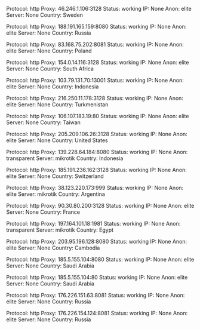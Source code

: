 Protocol: http
Proxy: 46.246.1.106:3128
Status: working
IP: None
Anon: elite
Server: None
Country: Sweden

Protocol: http
Proxy: 188.191.165.159:8080
Status: working
IP: None
Anon: elite
Server: None
Country: Russia

Protocol: http
Proxy: 83.168.75.202:8081
Status: working
IP: None
Anon: elite
Server: None
Country: Poland

Protocol: http
Proxy: 154.0.14.116:3128
Status: working
IP: None
Anon: elite
Server: None
Country: South Africa

Protocol: http
Proxy: 103.79.131.70:13001
Status: working
IP: None
Anon: elite
Server: None
Country: Indonesia

Protocol: http
Proxy: 216.250.11.178:3128
Status: working
IP: None
Anon: elite
Server: None
Country: Turkmenistan

Protocol: http
Proxy: 106.107.183.19:80
Status: working
IP: None
Anon: elite
Server: None
Country: Taiwan

Protocol: http
Proxy: 205.209.106.26:3128
Status: working
IP: None
Anon: elite
Server: None
Country: United States

Protocol: http
Proxy: 139.228.64.184:8080
Status: working
IP: None
Anon: transparent
Server: mikrotik
Country: Indonesia

Protocol: http
Proxy: 185.191.236.162:3128
Status: working
IP: None
Anon: elite
Server: None
Country: Switzerland

Protocol: http
Proxy: 38.123.220.173:999
Status: working
IP: None
Anon: elite
Server: mikrotik
Country: Argentina

Protocol: http
Proxy: 90.30.80.200:3128
Status: working
IP: None
Anon: elite
Server: None
Country: France

Protocol: http
Proxy: 197.164.101.18:1981
Status: working
IP: None
Anon: transparent
Server: mikrotik
Country: Egypt

Protocol: http
Proxy: 203.95.196.128:8080
Status: working
IP: None
Anon: elite
Server: None
Country: Cambodia

Protocol: http
Proxy: 185.5.155.104:8080
Status: working
IP: None
Anon: elite
Server: None
Country: Saudi Arabia

Protocol: http
Proxy: 185.5.155.104:80
Status: working
IP: None
Anon: elite
Server: None
Country: Saudi Arabia

Protocol: http
Proxy: 176.226.151.63:8081
Status: working
IP: None
Anon: elite
Server: None
Country: Russia

Protocol: http
Proxy: 176.226.154.124:8081
Status: working
IP: None
Anon: elite
Server: None
Country: Russia

